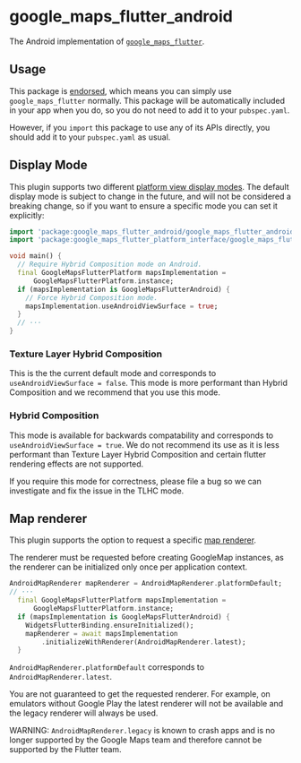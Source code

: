 # google\_maps\_flutter\_android

<?code-excerpt path-base="example/lib"?>

The Android implementation of [`google_maps_flutter`][1].

## Usage

This package is [endorsed][2], which means you can simply use
`google_maps_flutter` normally. This package will be automatically included in
your app when you do, so you do not need to add it to your `pubspec.yaml`.

However, if you `import` this package to use any of its APIs directly, you
should add it to your `pubspec.yaml` as usual.

## Display Mode

This plugin supports two different [platform view display modes][3]. The default
display mode is subject to change in the future, and will not be considered a
breaking change, so if you want to ensure a specific mode you can set it
explicitly:

<?code-excerpt "readme_excerpts.dart (DisplayMode)"?>
```dart
import 'package:google_maps_flutter_android/google_maps_flutter_android.dart';
import 'package:google_maps_flutter_platform_interface/google_maps_flutter_platform_interface.dart';

void main() {
  // Require Hybrid Composition mode on Android.
  final GoogleMapsFlutterPlatform mapsImplementation =
      GoogleMapsFlutterPlatform.instance;
  if (mapsImplementation is GoogleMapsFlutterAndroid) {
    // Force Hybrid Composition mode.
    mapsImplementation.useAndroidViewSurface = true;
  }
  // ···
}
```

### Texture Layer Hybrid Composition

This is the the current default mode and corresponds to `useAndroidViewSurface = false`.
This mode is more performant than Hybrid Composition and we recommend that you use this mode.

### Hybrid Composition

This mode is available for backwards compatability and corresponds to `useAndroidViewSurface = true`.
We do not recommend its use as it is less performant than Texture Layer Hybrid Composition and
certain flutter rendering effects are not supported. 

If you require this mode for correctness, please file a bug so we can investigate and fix
the issue in the TLHC mode.

## Map renderer

This plugin supports the option to request a specific [map renderer][5].

The renderer must be requested before creating GoogleMap instances, as the renderer can be initialized only once per application context.

<?code-excerpt "readme_excerpts.dart (MapRenderer)"?>
```dart
AndroidMapRenderer mapRenderer = AndroidMapRenderer.platformDefault;
// ···
  final GoogleMapsFlutterPlatform mapsImplementation =
      GoogleMapsFlutterPlatform.instance;
  if (mapsImplementation is GoogleMapsFlutterAndroid) {
    WidgetsFlutterBinding.ensureInitialized();
    mapRenderer = await mapsImplementation
        .initializeWithRenderer(AndroidMapRenderer.latest);
  }
```

`AndroidMapRenderer.platformDefault` corresponds to `AndroidMapRenderer.latest`.

You are not guaranteed to get the requested renderer. For example, on emulators without
Google Play the latest renderer will not be available and the legacy renderer will always be used.

WARNING: `AndroidMapRenderer.legacy` is known to crash apps and is no longer supported by the Google Maps team
and therefore cannot be supported by the Flutter team.

[1]: https://pub.dev/packages/google_maps_flutter
[2]: https://flutter.dev/docs/development/packages-and-plugins/developing-packages#endorsed-federated-plugin
[3]: https://docs.flutter.dev/development/platform-integration/android/platform-views
[4]: https://github.com/flutter/flutter/issues/103686
[5]: https://developers.google.com/maps/documentation/android-sdk/renderer
